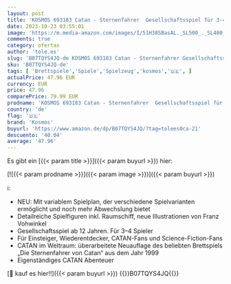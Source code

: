 ```yaml
---
layout: post
title: 'KOSMOS 693183 Catan - Sternenfahrer  Gesellschaftsspiel für 3-4 Personen ab 12 Jahre  eigenständiges Brettspiel zum Klassiker Catan  Strategiespiel  Siedler von Catan'
date: 2023-10-23 03:55:01
image: 'https://m.media-amazon.com/images/I/51H38SBasAL._SL500_._SL400_.jpg'
comments: true
category: ofertas
author: 'tole.es'
slug: 'B07TQYS4JQ-de KOSMOS 693183 Catan - Sternenfahrer Gesellschaftsspiel für...'
sku: 'B07TQYS4JQ-de'
tags: [ 'Brettspiele','Spiele','Spielzeug','kosmos','🇩🇪', ]
actualPrice: 47.96 EUR
currency: EUR
price: 47.96
comparePrice: 79.99 EUR
prodname: 'KOSMOS 693183 Catan - Sternenfahrer  Gesellschaftsspiel für 3-4 Personen ab 12 Jahre  eigenständiges Brettspiel zum Klassiker Catan  Strategiespiel  Siedler von Catan'
country: 'de'
flag: '🇩🇪'
brand: 'Kosmos'
buyurl: 'https://www.amazon.de/dp/B07TQYS4JQ/?tag=tolees0ca-21'
descuento: '40.04'
average: '47.96'
---
```


Es gibt ein [{{< param title >}}]({{< param buyurl >}}) hier:

[![{{< param prodname >}}]({{< param image >}})]({{< param buyurl >}})

ℹ️:

- NEU: Mit variablem Spielplan, der verschiedene Spielvarianten ermöglicht und noch mehr Abwechslung bietet
- Detailreiche Spielfiguren inkl. Raumschiff, neue Illustrationen von Franz Vohwinkel
- Gesellschaftsspiel ab 12 Jahren. Für 3–4 Spieler
- Für Einsteiger, Wiederentdecker, CATAN-Fans und Science-Fiction-Fans
- CATAN im Weltraum: überarbeitete Neuauflage des beliebten Brettspiels „Die Sternenfahrer von Catan“ aus dem Jahr 1999
- Eigenständiges CATAN Abenteuer

[🛒 kauf es hier!!]({{< param buyurl >}})
{{<world>}}B07TQYS4JQ{{</world>}}
